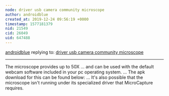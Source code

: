 ```yaml
---
node: driver usb camera community microscope
author: androidblue
created_at: 2019-12-24 09:56:19 +0000
timestamp: 1577181379
nid: 21549
cid: 26049
uid: 647488
---
```




[androidblue](../profile/androidblue) replying to: [driver usb camera community microscope](../notes/francesco49/11-22-2019/driver-usb-camera-community-microscope)

----
The microscope provides up to 50X ... and can be used with the default webcam software included in your pc operating system. ... The apk download for this can be found below: ... It's also possible that the microscope isn't running under its specialized driver that MicroCapture requires.
